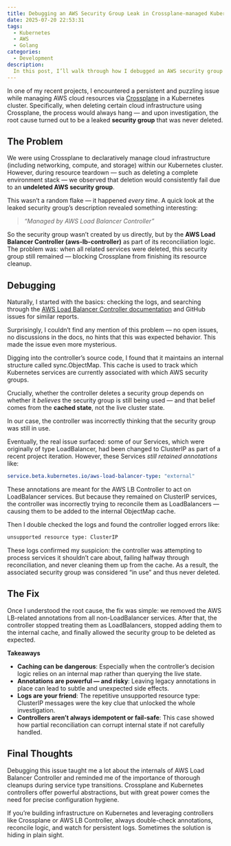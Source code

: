 ```yaml
---
title: Debugging an AWS Security Group Leak in Crossplane-managed Kubernetes Resources
date: 2025-07-20 22:53:31
tags:
  - Kubernetes
  - AWS
  - Golang
categories:
  - Development
description:
  In this post, I’ll walk through how I debugged an AWS security group leak, the discovery process involving the AWS Load Balancer Controller, and how a subtle misconfiguration in our services led to the leak.
---
```


In one of my recent projects, I encountered a persistent and puzzling issue while managing AWS cloud resources via [Crossplane](https://crossplane.io/) in a Kubernetes cluster. Specifically, when deleting certain cloud infrastructure using Crossplane, the process would always hang — and upon investigation, the root cause turned out to be a leaked **security group** that was never deleted.

## The Problem

We were using Crossplane to declaratively manage cloud infrastructure (including networking, compute, and storage) within our Kubernetes cluster. However, during resource teardown — such as deleting a complete environment stack — we observed that deletion would consistently fail due to an **undeleted AWS security group**.

This wasn’t a random flake — it happened *every time*. A quick look at the leaked security group’s description revealed something interesting:

> *“Managed by AWS Load Balancer Controller”*

So the security group wasn’t created by us directly, but by the **AWS Load Balancer Controller (aws-lb-controller)** as part of its reconciliation logic. The problem was: when all related services were deleted, this security group still remained — blocking Crossplane from finishing its resource cleanup.

## Debugging

Naturally, I started with the basics: checking the logs, and searching through the [AWS Load Balancer Controller documentation](https://kubernetes-sigs.github.io/aws-load-balancer-controller/) and GitHub issues for similar reports.

Surprisingly, I couldn’t find any mention of this problem — no open issues, no discussions in the docs, no hints that this was expected behavior. This made the issue even more mysterious.

Digging into the controller’s source code, I found that it maintains an internal structure called sync.ObjectMap. This cache is used to track which Kubernetes services are currently associated with which AWS security groups.

Crucially, whether the controller deletes a security group depends on whether it *believes* the security group is still being used — and that belief comes from the **cached state**, not the live cluster state.

In our case, the controller was incorrectly thinking that the security group was still in use.

Eventually, the real issue surfaced: some of our Services, which were originally of type LoadBalancer, had been changed to ClusterIP as part of a recent project iteration. However, these Services *still retained annotations* like:

```yaml
service.beta.kubernetes.io/aws-load-balancer-type: "external"
```

These annotations are meant for the AWS LB Controller to act on LoadBalancer services. But because they remained on ClusterIP services, the controller was incorrectly trying to reconcile them as LoadBalancers — causing them to be added to the internal ObjectMap cache.

Then I double checked the logs and found the controller logged errors like:

```sh
unsupported resource type: ClusterIP
```

These logs confirmed my suspicion: the controller was attempting to process services it shouldn’t care about, failing halfway through reconciliation, and never cleaning them up from the cache. As a result, the associated security group was considered “in use” and thus never deleted.

## The Fix

Once I understood the root cause, the fix was simple: we removed the AWS LB-related annotations from all non-LoadBalancer services. After that, the controller stopped treating them as LoadBalancers, stopped adding them to the internal cache, and finally allowed the security group to be deleted as expected.

**Takeaways**

- **Caching can be dangerous**: Especially when the controller’s decision logic relies on an internal map rather than querying the live state.
- **Annotations are powerful — and risky**: Leaving legacy annotations in place can lead to subtle and unexpected side effects.
- **Logs are your friend**: The repetitive unsupported resource type: ClusterIP messages were the key clue that unlocked the whole investigation.
- **Controllers aren’t always idempotent or fail-safe**: This case showed how partial reconciliation can corrupt internal state if not carefully handled.

## Final Thoughts

Debugging this issue taught me a lot about the internals of AWS Load Balancer Controller and reminded me of the importance of thorough cleanups during service type transitions. Crossplane and Kubernetes controllers offer powerful abstractions, but with great power comes the need for precise configuration hygiene.

If you’re building infrastructure on Kubernetes and leveraging controllers like Crossplane or AWS LB Controller, always double-check annotations, reconcile logic, and watch for persistent logs. Sometimes the solution is hiding in plain sight.
